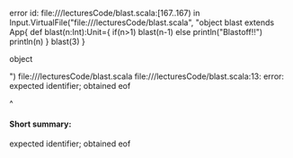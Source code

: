 error id: file://<WORKSPACE>/lecturesCode/blast.scala:[167..167) in Input.VirtualFile("file://<WORKSPACE>/lecturesCode/blast.scala", "object blast extends App{
    def blast(n:Int):Unit={
        if(n>1) blast(n-1)
        else println("Blastoff!!")
        println(n)
    }
    blast(3)
}

object 


")
file://<WORKSPACE>/lecturesCode/blast.scala
file://<WORKSPACE>/lecturesCode/blast.scala:13: error: expected identifier; obtained eof

^
#### Short summary: 

expected identifier; obtained eof
